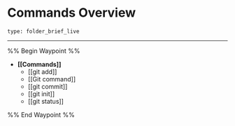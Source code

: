 # Commands Overview
 
```ccard
type: folder_brief_live
```
 
---

%% Begin Waypoint %%
- **[[Commands]]**
	- [[git add]]
	- [[Git command]]
	- [[git commit]]
	- [[git init]]
	- [[git status]]

%% End Waypoint %%